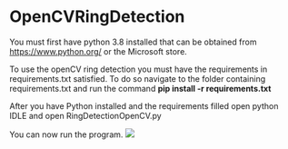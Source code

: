 # OpenCVRingDetection

You must first have python 3.8 installed that can be obtained from https://www.python.org/ or the Microsoft store.

To use the openCV ring detection you must have the requirements in requirements.txt satisfied. 
To do so navigate to the folder containing requirements.txt and run the command **pip install -r requirements.txt**

After you have Python installed and the requirements filled open python IDLE and open RingDetectionOpenCV.py

You can now run the program.
 [![](http://img.youtube.com/vi/LqF4gN8yz3A/0.jpg)](http://www.youtube.com/watch?v=LqF4gN8yz3A "Ring Detection")
